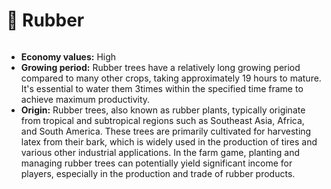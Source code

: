 # 🏈 Rubber

<figure><img src="https://fiwallets-organization.gitbook.io/~gitbook/image?url=https%3A%2F%2Fcontent.gitbook.com%2Fcontent%2Fy39LOQQezVvERXFqNDkL%2Fblobs%2FhrJ3x7TaUzMBXcyx2jrL%2Frubbertree.png&#x26;width=768&#x26;dpr=4&#x26;quality=100&#x26;sign=0f5d044d23fd47665318332196a0facb3335dab224c88f3b99a8e8be1fc69137" alt=""><figcaption></figcaption></figure>

* **Economy values:** High
* **Growing period:** Rubber trees have a relatively long growing period compared to many other crops, taking approximately 19 hours to mature. It's essential to water them 3times within the specified time frame to achieve maximum productivity.
* **Origin:** Rubber trees, also known as rubber plants, typically originate from tropical and subtropical regions such as Southeast Asia, Africa, and South America. These trees are primarily cultivated for harvesting latex from their bark, which is widely used in the production of tires and various other industrial applications. In the farm game, planting and managing rubber trees can potentially yield significant income for players, especially in the production and trade of rubber products.
